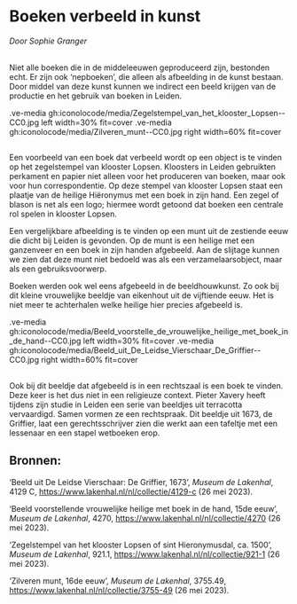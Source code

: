 # Boeken verbeeld in kunst
*Door Sophie Granger*
<br><br>


Niet alle boeken die in de middeleeuwen geproduceerd zijn, bestonden echt. Er zijn ook ‘nepboeken’, die alleen als afbeelding in de kunst bestaan. Door middel van deze kunst kunnen we indirect een beeld krijgen van de productie en het gebruik van boeken in Leiden.

.ve-media gh:iconolocode/media/Zegelstempel_van_het_klooster_Lopsen--CC0.jpg left width=30% fit=cover
.ve-media gh:iconolocode/media/Zilveren_munt--CC0.jpg right width=60% fit=cover
## 

Een voorbeeld van een boek dat verbeeld wordt op een object is te vinden op het zegelstempel van klooster Lopsen. Kloosters in Leiden gebruikten perkament en papier niet alleen voor het produceren van boeken, maar ook voor hun correspondentie. Op deze stempel van klooster Lopsen staat een plaatje van de heilige Hiëronymus met een boek in zijn hand. Een zegel of blason is net als een logo; hiermee wordt getoond dat boeken een centrale rol spelen in klooster Lopsen.

Een vergelijkbare afbeelding is te vinden op een munt uit de zestiende eeuw die dicht bij Leiden is gevonden. Op de munt is een heilige met een ganzenveer en een boek in zijn handen afgebeeld. Aan de slijtage kunnen we zien dat deze munt niet bedoeld was als een verzamelaarsobject, maar als een gebruiksvoorwerp.

Boeken werden ook wel eens afgebeeld in de beeldhouwkunst. Zo ook bij dit kleine vrouwelijke beeldje van eikenhout uit de vijftiende eeuw. Het is niet meer te achterhalen welke heilige hier precies afgebeeld is.

.ve-media gh:iconolocode/media/Beeld_voorstelle_de_vrouwelijke_heilige_met_boek_in_de_hand--CC0.jpg left width=30% fit=cover
.ve-media gh:iconolocode/media/Beeld_uit_De_Leidse_Vierschaar_De_Griffier--CC0.jpg right width=60% fit=cover
## 


Ook bij dit beeldje dat afgebeeld is in een rechtszaal is een boek te vinden. Deze keer is het dus niet in een religieuze context. Pieter Xavery heeft tijdens zijn studie in Leiden een serie van beeldjes uit terracotta vervaardigd. Samen vormen ze een rechtspraak. Dit beeldje uit 1673, de Griffier, laat een gerechtsschrijver zien die werkt aan een tafeltje met een lessenaar en een stapel wetboeken erop.



## Bronnen:

‘Beeld uit De Leidse Vierschaar: De Griffier, 1673’, *Museum de Lakenhal*, 4129 C, <https://www.lakenhal.nl/nl/collectie/4129-c> (26 mei 2023).

‘Beeld voorstellende vrouwelijke heilige met boek in de hand, 15de eeuw’, *Museum de Lakenhal*, 4270, <https://www.lakenhal.nl/nl/collectie/4270> (26 mei 2023).

‘Zegelstempel van het klooster Lopsen of sint Hieronymusdal, ca. 1500’, *Museum de Lakenhal*, 921.1, <https://www.lakenhal.nl/nl/collectie/921-1> (26 mei 2023).

‘Zilveren munt, 16de eeuw’, *Museum de Lakenhal*, 3755.49, <https://www.lakenhal.nl/nl/collectie/3755-49> (26 mei 2023).
